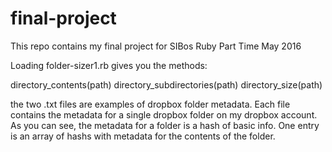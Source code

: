 # final-project
This repo contains my final project for SIBos Ruby Part Time May 2016

Loading folder-sizer1.rb gives you the methods:
  
  directory_contents(path)
  directory_subdirectories(path)
  directory_size(path)
  
the two .txt files are examples of dropbox folder metadata.
Each file contains the metadata for a single dropbox folder on
my dropbox account.  As you can see, the metadata for a
folder is a hash of basic info. One entry is an array
of hashs with metadata for the contents of the folder.
